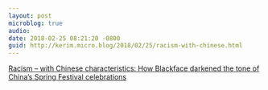 ```yaml
---
layout: post
microblog: true
audio: 
date: 2018-02-25 08:21:20 -0800
guid: http://kerim.micro.blog/2018/02/25/racism-with-chinese.html
---
```

[Racism – with Chinese characteristics: How Blackface darkened the tone of China’s Spring Festival celebrations](https://blackliveschina.com/2018/02/16/racism-with-chinese-characteristics-how-blackface-darkened-the-tone-of-chinas-spring-festival-celebrations/)
